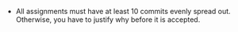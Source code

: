 - All assignments must have at least 10 commits evenly spread out. Otherwise, you have to justify why before it is accepted.